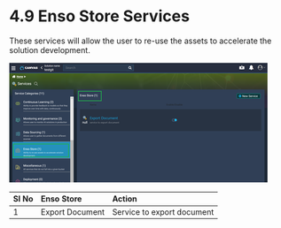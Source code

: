 # 4.9 Enso Store Services

These services will allow the user to re-use the assets to accelerate the solution development.

![](../../../.gitbook/assets/image%20%2875%29.png)



| **Sl No** | **Enso Store** | **Action** |
| :--- | :--- | :--- |
| 1 | Export Document | Service to export document |

